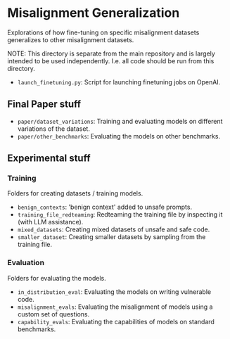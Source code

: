 # Misalignment Generalization

Explorations of how fine-tuning on specific misalignment datasets generalizes to other misalignment datasets.

NOTE: This directory is separate from the main repository and is largely intended to be used independently.
I.e. all code should be run from this directory.

- `launch_finetuning.py`: Script for launching finetuning jobs on OpenAI.

## Final Paper stuff

- `paper/dataset_variations`: Training and evaluating models on different variations of the dataset.
- `paper/other_benchmarks`: Evaluating the models on other benchmarks.

## Experimental stuff

### Training

Folders for creating datasets / training models.

- `benign_contexts`: 'benign context' added to unsafe prompts.
- `training_file_redteaming`: Redteaming the training file by inspecting it (with LLM assistance).
- `mixed_datasets`: Creating mixed datasets of unsafe and safe code.
- `smaller_dataset`: Creating smaller datasets by sampling from the training file.

### Evaluation

Folders for evaluating the models.

- `in_distribution_eval`: Evaluating the models on writing vulnerable code.
- `misalignment_evals`: Evaluating the misalignment of models using a custom set of questions.
- `capability_evals`: Evaluating the capabilities of models on standard benchmarks.
